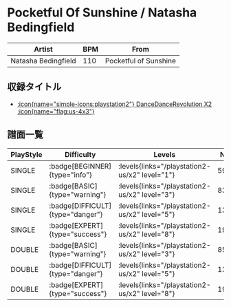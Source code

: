 # Pocketful Of Sunshine / Natasha Bedingfield

|Artist|BPM|From|
|------|---|----|
|Natasha Bedingfield|110|Pocketful of Sunshine|

## 収録タイトル

- [:icon{name="simple-icons:playstation2"} DanceDanceRevolution X2 :icon{name="flag:us-4x3"}](/playstation2-us/x2)

## 譜面一覧

|PlayStyle|Difficulty|Levels|Notes|Movie|
|---------|----------|------|-----|-----|
|SINGLE| :badge[BEGINNER]{type="info"}| :levels{links="/playstation2-us/x2" level="1"}|59/0||
|SINGLE| :badge[BASIC]{type="warning"}| :levels{links="/playstation2-us/x2" level="3"}|83/27||
|SINGLE| :badge[DIFFICULT]{type="danger"}| :levels{links="/playstation2-us/x2" level="5"}|130/36||
|SINGLE| :badge[EXPERT]{type="success"}| :levels{links="/playstation2-us/x2" level="8"}|195/36||
|DOUBLE| :badge[BASIC]{type="warning"}| :levels{links="/playstation2-us/x2" level="3"}|85/30||
|DOUBLE| :badge[DIFFICULT]{type="danger"}| :levels{links="/playstation2-us/x2" level="5"}|131/36||
|DOUBLE| :badge[EXPERT]{type="success"}| :levels{links="/playstation2-us/x2" level="8"}|195/34||
